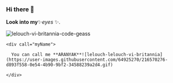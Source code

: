 ### Hi there 👋

**Look into my**✨_eyes_ ✨.
<html>
  <body>
    
<diV class ="main">
  
  ![lelouch-vi-britannia-code-geass](https://user-images.githubusercontent.com/64925270/216568044-79ebc227-eb82-4b02-a822-cab1410478f5.gif)
  
    <div call="myName">
      
      You can call me **ARANYAK**![lelouch-lelouch-vi-britannia](https://user-images.githubusercontent.com/64925270/216570276-d893f558-0e54-4b90-9bf2-34588239a2d4.gif)
      
    </div>
  <div>
  </body>
</html>
